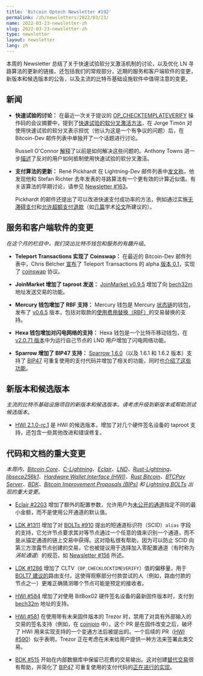 ```yaml
---
title: 'Bitcoin Optech Newsletter #192'
permalink: /zh/newsletters/2022/03/23/
name: 2022-03-23-newsletter-zh
slug: 2022-03-23-newsletter-zh
type: newsletter
layout: newsletter
lang: zh
---
```

本周的 Newsletter 总结了关于快速试验软分叉激活机制的讨论，以及优化 LN 寻路算法的更新的链接。还包括我们的常规部分，近期的服务和客户端软件的变更，新版本和候选版本的公告，以及主流的比特币基础设施软件中值得注意的变更。


## 新闻

- **快速试验的讨论：** 在最近一次关于提议的 [OP_CHECKTEMPLATEVERIFY][topic op_checktemplateverify] 操作码的会议摘要中，提到了[快速试验的软分叉激活方法][topic soft fork activation]，在 Jorge Timón 对使用快速试验的软分叉表示担忧（他认为这是一个有争议的问题）后，在 Bitcoin-Dev 邮件列表中单独开了一个话题进行讨论。

  Russell O'Connor [解释][oconnor st]了以前是如何解决这些问题的。Anthony Towns 进一步[描述][towns st]了反对的用户如何抵制使用快速试验的软分叉激活。

- **支付算法的更新：** René Pickhardt 在 Lightning-Dev 邮件列表中[发文称][pickhardt payment delivery]，他发现他和 Stefan Richter 去年发表的寻路算法有一个更有效的计算近似值。有关该算法的早期讨论，请参见 [Newsletter #163][news163 pp]。

  Pickhardt 的邮件还提出了可以改进快速支付成功率的方法，例如通过实施[无滞碍支付][news53 stuckless]和[允许超额支付退款][news86 boomerang]（如[几篇][boomerang]学术[论文][spear]所建议的）。

## 服务和客户端软件的变更

*在这个月的栏目中，我们突出比特币钱包和服务的有趣升级*。

- **Teleport Transactions 实现了 Coinswap：** 在最近的 Bitcoin-Dev 邮件列表中，Chris Belcher [宣布][belcher teleport]了 Teleport Transactions 的 alpha [版本 0.1][teleport transactions 0.1]，实现了 [coinswap][topic coinswap] 协议。

- **JoinMarket 增加了 taproot 发送：** [JoinMarket v0.9.5][joinmarket v0.9.5] 增加了向 [bech32m][topic bech32] 地址发送交易的功能。

- **Mercury 钱包增加了 RBF 支持：** Mercury 钱包是 Mercury [状态链][topic statechains]的钱包，发布了 [v0.6.5][mercury v0.6.5] 版本，包括对取款的[使用费用替换（RBF）][topic rbf]的交易替换的支持。

- **Hexa 钱包增加对闪电网络的支持：** Hexa 钱包是一个比特币移动钱包，在 [v2.0.71 版本][hexa v2.0.71]中为运行自己节点的 LND 用户增加了闪电网络功能。

- **Sparrow 增加了 BIP47 支持：** [Sparrow 1.6.0][sparrow 1.6.0]（以及 1.6.1 和 1.6.2 版本）支持了 [BIP47][] 可重复使用的支付代码并增加了相关的功能，同时也[介绍了这些功能][sparrow wallet tweet]。

## 新版本和候选版本

*主流的比特币基础设施项目的新版本和候选版本。请考虑升级到新版本或帮助测试候选版本*。

- [HWI 2.1.0-rc.1][] 是 HWI 的候选版本，增加了对几个硬件签名设备的 taproot 支持，还包含一些其他改进和错误修复。

## 代码和文档的重大变更
*本周内，[Bitcoin Core][bitcoin core repo]、[C-Lightning][c-lightning repo]、[Eclair][eclair repo]、[LND][lnd repo]、[Rust-Lightning][rust-lightning repo]、[libsecp256k1][libsecp256k1 repo]、[Hardware Wallet Interface (HWI)][hwi repo]、[Rust Bitcoin][rust bitcoin repo]、[BTCPay Server][btcpay server repo]、[BDK][bdk repo]、[Bitcoin Improvement Proposals (BIPs)][bips repo] 和 [Lightning BOLTs][bolts repo] 出现的重大变更。*

- [Eclair #2203][] 增加了额外的配置参数，允许用户为[未公开的通道][topic unannounced channels]指定不同的最小金额，而不是使用公开通道的默认值。

- [LDK #1311][] 增加了对 [BOLTs #910][] 提出的短通道标识符（SCID）`alias` 字段的支持，它允许节点要求其对等节点通过一个任意的值来识别一个通道，而不是从锚定通道的链上交易中获得。这对隐私很有帮助，因为可以防止 SCID 向第三方泄露节点创建的交易，它也被提议用于选择加入零配置通道（有时称为*涡轮通道*）的规范，如 [Newsletter #156][news156 zcc] 所述。

- [LDK #1286][] 增加了 CLTV（`OP_CHECKLOCKTIMEVERIFY`）值的偏移量，用于 [BOLT7 建议的][bolt7 route rec]路由支付。这使得观察部分付款尝试的人（例如，路由付款的节点之一）更难正确猜测哪个节点可能是预定的接收者。

- [HWI #584][] 增加了对使用 BitBox02 硬件签名设备的最新固件版本时，支付到 [bech32m][topic bech32] 地址的支持。

- [HWI #581][] 在使用带有未来固件版本的 Trezor 时，禁用了对具有外部输入的交易的签名支持（例如，在 [coinjoin][topic coinjoin] 中）。这个 PR 是在固件改变之后，破坏了 HWI 用来实现支持的一个变通方法后被提出的。一个后续的 PR（[HWI #590][]）似乎表明，Trezor 正在考虑在未来给用户提供一种方法来签署此类交易。

- [BDK #515][] 开始在内部数据库中保留已花费的交易输出。这对创建[替代交易][topic rbf]很有帮助，并简化了 [BIP47][] 可重复使用的支付代码的[正在进行的实现][bdk #549]。


[topic op_checktemplateverify]: https://bitcoinops.org/en/topics/op_checktemplateverify/
[topic soft fork activation]: https://bitcoinops.org/en/topics/soft-fork-activation/
[topic coinswap]: https://bitcoinops.org/en/topics/coinswap/
[topic bech32]: https://bitcoinops.org/en/topics/bech32/
[topic statechains]: https://bitcoinops.org/en/topics/statechains/
[topic rbf]: https://bitcoinops.org/en/topics/replace-by-fee/
[topic unannounced channels]: https://bitcoinops.org/en/topics/unannounced-channels/
[topic coinjoin]: https://bitcoinops.org/en/topics/coinjoin/

[BOLTs #910]: https://github.com/lightning/bolts/issues/910
[hwi 2.1.0-rc.1]: https://github.com/bitcoin-core/HWI/releases/tag/2.1.0-rc.1
[bolt7 route rec]: https://github.com/lightning/bolts/blob/master/07-routing-gossip.md#recommendations-for-routing
[oconnor st]: https://lists.linuxfoundation.org/pipermail/bitcoin-dev/2022-March/020106.html
[timon st]: https://lists.linuxfoundation.org/pipermail/bitcoin-dev/2022-March/020102.html
[towns st]: https://lists.linuxfoundation.org/pipermail/bitcoin-dev/2022-March/020127.html
[pickhardt payment delivery]: https://lists.linuxfoundation.org/pipermail/lightning-dev/2022-March/003510.html
[news163 pp]: https://bitcoinops.org/en/newsletters/2021/08/25/#zero-base-fee-ln-discussion
[news53 stuckless]: https://bitcoinops.org/en/newsletters/2019/07/03/#stuckless-payments
[spear]: https://dl.acm.org/doi/10.1145/3479722.3480997
[news156 zcc]: https://bitcoinops.org/en/newsletters/2021/07/07/#zero-conf-channel-opens
[boomerang]: https://arxiv.org/pdf/1910.01834.pdf
[news86 boomerang]: https://bitcoinops.org/en/newsletters/2020/02/26/#boomerang-redundancy-improves-latency-and-throughput-in-payment-channel-networks
[belcher teleport]: https://lists.linuxfoundation.org/pipermail/bitcoin-dev/2022-February/020026.html
[teleport transactions 0.1]: https://github.com/bitcoin-teleport/teleport-transactions/releases/tag/0.1
[joinmarket v0.9.5]: https://github.com/JoinMarket-Org/joinmarket-clientserver/releases/tag/v0.9.5
[mercury v0.6.5]: https://github.com/layer2tech/mercury-wallet/releases/tag/v0.6.5
[hexa v2.0.71]: https://github.com/bithyve/hexa/releases/tag/v2.0.71
[sparrow 1.6.0]: https://github.com/sparrowwallet/sparrow/releases/tag/1.6.0
[sparrow wallet tweet]: https://twitter.com/SparrowWallet/status/1504458210366922759
[BIP47]: https://github.com/bitcoin/bips/blob/master/bip-0047.mediawiki
[Eclair #2203]: https://github.com/ACINQ/eclair/pull/2203
[LDK #1311]: https://github.com/lightningdevkit/rust-lightning/issues/1311
[LDK #1286]: https://github.com/lightningdevkit/rust-lightning/issues/1286
[HWI #584]: https://github.com/bitcoin-core/HWI/pull/584
[HWI #581]: https://github.com/bitcoin-core/HWI/pull/581
[BDK #515]: https://github.com/bitcoindevkit/bdk/pull/515
[HWI #590]: https://github.com/bitcoin-core/HWI/pull/590
[bdk #549]: https://github.com/bitcoindevkit/bdk/issues/549

[bitcoin core repo]: https://github.com/bitcoin/bitcoin
[c-lightning repo]: https://github.com/ElementsProject/lightning
[eclair repo]: https://github.com/ACINQ/eclair
[lnd repo]: https://github.com/lightningnetwork/lnd/
[rust-lightning repo]: https://github.com/rust-bitcoin/rust-lightning
[libsecp256k1 repo]: https://github.com/bitcoin-core/secp256k1
[hwi repo]: https://github.com/bitcoin-core/HWI
[rust bitcoin repo]: https://github.com/rust-bitcoin/rust-bitcoin
[btcpay server repo]: https://github.com/btcpayserver/btcpayserver/
[bdk repo]: https://github.com/bitcoindevkit/bdk
[bips repo]: https://github.com/bitcoin/bips/
[bolts repo]: https://github.com/lightning/bolts